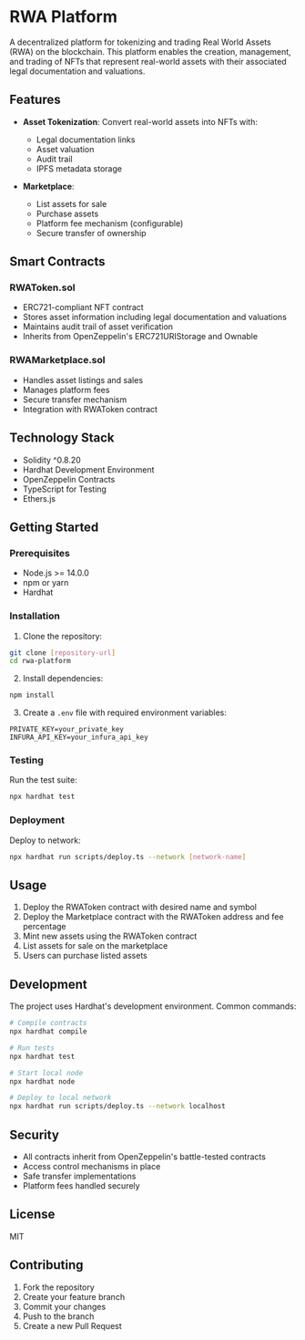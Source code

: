 # RWA Platform

A decentralized platform for tokenizing and trading Real World Assets (RWA) on the blockchain. This platform enables the creation, management, and trading of NFTs that represent real-world assets with their associated legal documentation and valuations.

## Features

- **Asset Tokenization**: Convert real-world assets into NFTs with:
  - Legal documentation links
  - Asset valuation
  - Audit trail
  - IPFS metadata storage

- **Marketplace**:
  - List assets for sale
  - Purchase assets
  - Platform fee mechanism (configurable)
  - Secure transfer of ownership

## Smart Contracts

### RWAToken.sol
- ERC721-compliant NFT contract
- Stores asset information including legal documentation and valuations
- Maintains audit trail of asset verification
- Inherits from OpenZeppelin's ERC721URIStorage and Ownable

### RWAMarketplace.sol
- Handles asset listings and sales
- Manages platform fees
- Secure transfer mechanism
- Integration with RWAToken contract

## Technology Stack

- Solidity ^0.8.20
- Hardhat Development Environment
- OpenZeppelin Contracts
- TypeScript for Testing
- Ethers.js

## Getting Started

### Prerequisites

- Node.js >= 14.0.0
- npm or yarn
- Hardhat

### Installation

1. Clone the repository:
```bash
git clone [repository-url]
cd rwa-platform
```

2. Install dependencies:
```bash
npm install
```

3. Create a `.env` file with required environment variables:
```env
PRIVATE_KEY=your_private_key
INFURA_API_KEY=your_infura_api_key
```

### Testing

Run the test suite:
```bash
npx hardhat test
```

### Deployment

Deploy to network:
```bash
npx hardhat run scripts/deploy.ts --network [network-name]
```

## Usage

1. Deploy the RWAToken contract with desired name and symbol
2. Deploy the Marketplace contract with the RWAToken address and fee percentage
3. Mint new assets using the RWAToken contract
4. List assets for sale on the marketplace
5. Users can purchase listed assets

## Development

The project uses Hardhat's development environment. Common commands:

```bash
# Compile contracts
npx hardhat compile

# Run tests
npx hardhat test

# Start local node
npx hardhat node

# Deploy to local network
npx hardhat run scripts/deploy.ts --network localhost
```

## Security

- All contracts inherit from OpenZeppelin's battle-tested contracts
- Access control mechanisms in place
- Safe transfer implementations
- Platform fees handled securely

## License

MIT

## Contributing

1. Fork the repository
2. Create your feature branch
3. Commit your changes
4. Push to the branch
5. Create a new Pull Request
